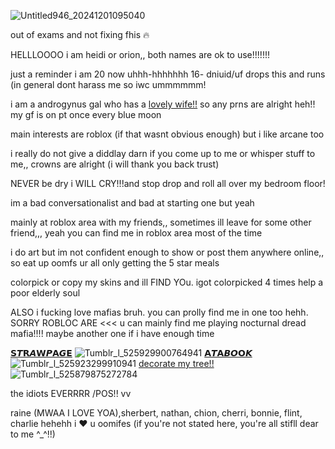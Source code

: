 ![Untitled946_20241201095040](https://github.com/user-attachments/assets/70ce2c0a-d3ff-467a-bfac-39c3cde3ec0a)

out of exams and not fixing fhis 🔥

HELLLOOOO i am heidi or orion,, both names are ok to use!!!!!!!

just a reminder i am 20 now uhhh-hhhhhhh 16- dniuid/uf drops this and runs (in general dont harass me so iwc ummmmmm!

i am a androgynus gal who has a [lovely wife!!](https://github.com/A-HUMANS-TOUCH) so any prns are alright heh!! my gf is on pt once every blue moon

main interests are roblox (if that wasnt obvious enough) but i like arcane too

i really do not give a diddlay darn if you come up to me or whisper stuff to me,, crowns are alright (i will thank you back trust)

NEVER be dry i WILL CRY!!!and stop drop and roll all over my bedroom floor! 

im a bad conversationalist and bad at starting one but yeah

mainly at roblox area with my friends,, sometimes ill leave for some other friend,,, yeah you can find me in roblox area most of the time

i do art but im not confident enough to show or post them anywhere online,, so eat up oomfs ur all only getting the 5 star meals

colorpick or copy my skins and ill FIND YOu. igot colorpicked 4 times help a poor elderly soul

ALSO i fucking love mafias bruh. you can prolly find me in one too hehh.  SORRY ROBLOC ARE <<< u can mainly find me playing nocturnal dread mafia!!!! maybe another one if i have enough time

[𝗦𝙏𝗥𝘼𝗪𝙋𝗔𝙂𝗘](https://sirmeiggle.straw.page) ![Tumblr_l_525929900764941](https://github.com/user-attachments/assets/6984bc23-9731-45a8-baea-b022190f60e4) 
[𝗔𝙏𝗔𝘽𝙊𝗢𝙆](https://distinctfuture.atabook.org/) ![Tumblr_l_525923299910941](https://github.com/user-attachments/assets/fb5ee79b-514c-40b2-8bcd-887fc8c7fe24)
[decorate my tree!!](https://decomytree.com/home?hashedId=qNJamOesn5lf)![Tumblr_l_525879875272784](https://github.com/user-attachments/assets/9af46287-f92d-4a93-a69c-2ab603e81bf2)

the idiots EVERRRR /POS!! vv

raine (MWAA I LOVE YOA),sherbert, nathan, chion, cherri, bonnie, flint, charlie hehehh i ❤ u oomifes (if you're not stated here, you're all stifll dear to me ^_^!!)
